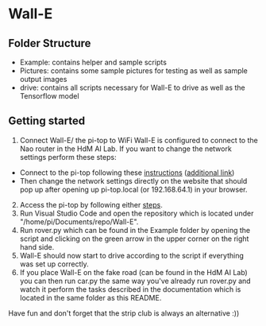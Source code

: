 # Wall-E

## Folder Structure
- Example: contains helper and sample scripts
- Pictures: contains some sample pictures for testing as well as sample output images
- drive: contains all scripts necessary for Wall-E to drive as well as the Tensorflow model

## Getting started
1. Connect Wall-E/ the pi-top to WiFi
Wall-E is configured to connect to the Nao router in the HdM AI Lab.
If you want to change the network settings perform these steps:
  * Connect to the pi-top following these [instructions](https://knowledgebase.pi-top.com/knowledge/wifi-access-point "Connect to your pi-top") ([additional link](https://www.pi-top.com/start/ap-connection "Change network settings"))
  * Then change the network settings directly on the website that should pop up after opening up pi-top.local (or 192.168.64.1) in your browser.
2. Access the pi-top by following either [steps](https://www.pi-top.com/start/getting-started-page23?hsCtaTracking=4a97a9b7-7ac7-48a5-a6dd-52b923a5e7c7%7C10d7fe60-a434-4cc4-b212-fe1340b101f3 "Open up pi-top Desktop").
3. Run Visual Studio Code and open the repository which is located under "/home/pi/Documents/repo/Wall-E".
4. Run rover.py which can be found in the Example folder by opening the script and clicking on the green arrow in the upper corner on the right hand side.
5. Wall-E should now start to drive according to the script if everything was set up correctly.
6. If you place Wall-E on the fake road (can be found in the HdM AI Lab) you can then run car.py the same way you've already run rover.py and watch it perform the tasks described in the documentation which is located in the same folder as this README.

Have fun and don't forget that the strip club is always an alternative :))
